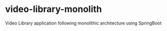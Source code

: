 # video-library-monolith
Video Library application following monolithic architecture using SpringBoot 
